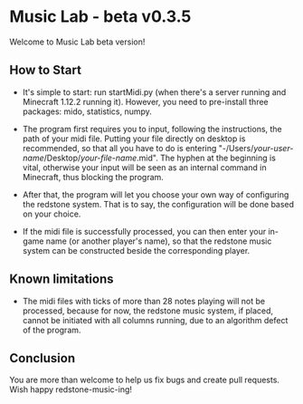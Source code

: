 # Music Lab - beta v0.3.5

Welcome to Music Lab beta version!

## How to Start

- It's simple to start: run startMidi.py (when there's a server running and Minecraft 1.12.2 running it). However, you need to pre-install three packages: mido, statistics, numpy.

- The program first requires you to input, following the instructions, the path of your midi file. Putting your file directly on desktop is recommended, so that all you have to do is entering "-/Users/*your-user-name*/Desktop/*your-file-name*.mid". The hyphen at the beginning is vital, otherwise your input will be seen as an internal command in Minecraft, thus blocking the program.

- After that, the program will let you choose your own way of configuring the redstone system. That is to say, the configuration will be done based on your choice.

- If the midi file is successfully processed, you can then enter your in-game name (or another player's name), so that the redstone music system can be constructed beside the corresponding player.

## Known limitations

- The midi files with ticks of more than 28 notes playing will not be processed, because for now, the redstone music system, if placed, cannot be initiated with all columns running, due to an algorithm defect of the program.

## Conclusion

You are more than welcome to help us fix bugs and create pull requests. Wish happy redstone-music-ing!
